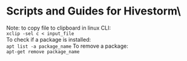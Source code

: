 # Scripts and Guides for Hivestorm\
Note: to copy file to clipboard in linux CLI:\
  `xclip -sel c < input_file`\
To check if a package is installed:\
  `apt list -a package_name`
To remove a package:\
  `apt-get remove package_name`
